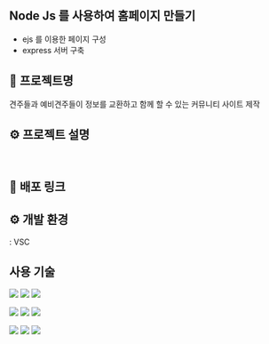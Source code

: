 ## Node Js 를 사용하여 홈페이지 만들기
+ ejs 를 이용한 페이지 구성
+ express 서버 구축

## 📌 프로젝트명

견주들과 예비견주들이 정보를 교환하고 함께 할 수 있는 커뮤니티 사이트 제작

## ⚙ 프로젝트 설명

<br/>

## 🔗 배포 링크



## ⚙ 개발 환경 

: VSC

## 사용 기술 

<img src="https://img.shields.io/badge/Javascript-F7DF1E?style=for-the-badge&logo=javascript&logoColor=black"> <a/>
<img src="https://img.shields.io/badge/figma-F24E1E?style=for-the-badge&logo=figma&logoColor=black"> <a/>
<img src="https://img.shields.io/badge/Css3-1572B6?style=for-the-badge&logo=Css3&logoColor=black"> <a/>

<img src="https://img.shields.io/badge/jQuery-0769AD?style=for-the-badge&logo=jQuery&logoColor=black"> <a/>
<img src="https://img.shields.io/badge/node.js-339933?style=for-the-badge&logo=node.js&logoColor=black"> <a/>
<img src="https://img.shields.io/badge/Socket.io-010101?style=for-the-badge&logo=Socket.io&logoColor=white"> <a/>

<img src="https://img.shields.io/badge/MySQL-4479A1?style=for-the-badge&logo=MySQL&logoColor=black"/></a> 
<img src="https://img.shields.io/badge/Amazon RDS-527FFF?style=for-the-badge&logo=amazon rds&logoColor=black"> <a/>
<img src="https://img.shields.io/badge/Amazon EC2-FF9900?style=for-the-badge&logo=amazon ec2&logoColor=black"> <a/>

